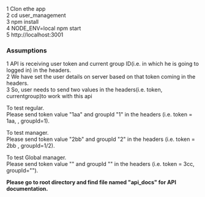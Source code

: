 1 Clon ethe app <br />
2 cd user_management<br />
3 npm install <br />
4 NODE_ENV=local npm start<br />
5 http://localhost:3001<br />

<h3>Assumptions</h3>

1 API is receiving user token and current group ID(i.e. in which he is going to logged in) in the headers.<br />
2 We have set the user details on server based on that token coming in the headers.<br />
3 So, user needs to send two values in the headers(i.e. token, currentgroup)to work with this api<br />

To test regular.<br />
 Please send token value "1aa" and groupId "1"  in the headers (i.e. token = 1aa, , groupId=1).<br />

To test manager.<br />
 Please send token value "2bb" and groupId "2"  in the headers (i.e. token = 2bb , groupId=1/2).<br />

To test Global manager.<br />
 Please send token value "" and groupId "" in the headers (i.e. token = 3cc, groupId="").<br />

<b> Please go to root directory and find file named "api_docs" for API documentation. </b>